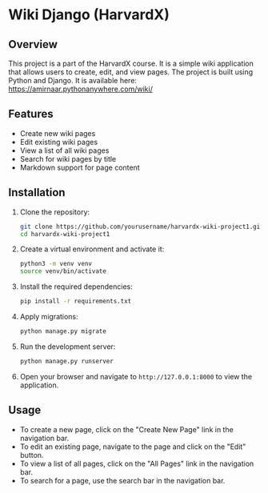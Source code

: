 # Wiki Django (HarvardX)

## Overview

This project is a part of the HarvardX course. It is a simple wiki application that allows users to create, edit, and view pages. The project is built using Python and Django.
It is available here: https://amirnaar.pythonanywhere.com/wiki/

## Features

- Create new wiki pages
- Edit existing wiki pages
- View a list of all wiki pages
- Search for wiki pages by title
- Markdown support for page content

## Installation

1. Clone the repository:

    ```bash
    git clone https://github.com/yourusername/harvardx-wiki-project1.git
    cd harvardx-wiki-project1
    ```

2. Create a virtual environment and activate it:

    ```bash
    python3 -m venv venv
    source venv/bin/activate
    ```

3. Install the required dependencies:

    ```bash
    pip install -r requirements.txt
    ```

4. Apply migrations:

    ```bash
    python manage.py migrate
    ```

5. Run the development server:

    ```bash
    python manage.py runserver
    ```

6. Open your browser and navigate to `http://127.0.0.1:8000` to view the application.

## Usage

- To create a new page, click on the "Create New Page" link in the navigation bar.
- To edit an existing page, navigate to the page and click on the "Edit" button.
- To view a list of all pages, click on the "All Pages" link in the navigation bar.
- To search for a page, use the search bar in the navigation bar.
